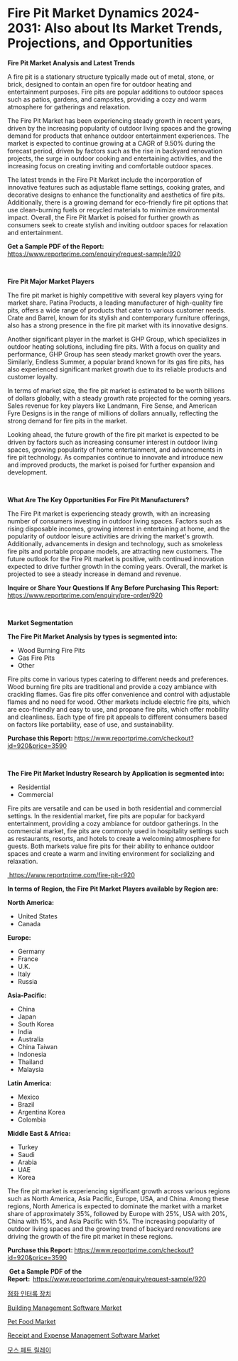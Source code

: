 <p><h1>Fire Pit Market Dynamics 2024-2031: Also about Its Market Trends, Projections, and Opportunities</h1></p><p><strong>Fire Pit Market Analysis and Latest Trends</strong></p>
<p><p>A fire pit is a stationary structure typically made out of metal, stone, or brick, designed to contain an open fire for outdoor heating and entertainment purposes. Fire pits are popular additions to outdoor spaces such as patios, gardens, and campsites, providing a cozy and warm atmosphere for gatherings and relaxation.</p><p>The Fire Pit Market has been experiencing steady growth in recent years, driven by the increasing popularity of outdoor living spaces and the growing demand for products that enhance outdoor entertainment experiences. The market is expected to continue growing at a CAGR of 9.50% during the forecast period, driven by factors such as the rise in backyard renovation projects, the surge in outdoor cooking and entertaining activities, and the increasing focus on creating inviting and comfortable outdoor spaces.</p><p>The latest trends in the Fire Pit Market include the incorporation of innovative features such as adjustable flame settings, cooking grates, and decorative designs to enhance the functionality and aesthetics of fire pits. Additionally, there is a growing demand for eco-friendly fire pit options that use clean-burning fuels or recycled materials to minimize environmental impact. Overall, the Fire Pit Market is poised for further growth as consumers seek to create stylish and inviting outdoor spaces for relaxation and entertainment.</p></p>
<p><strong>Get a Sample PDF of the Report:&nbsp;</strong> <a href="https://www.reportprime.com/enquiry/request-sample/920">https://www.reportprime.com/enquiry/request-sample/920</a></p>
<p>&nbsp;</p>
<p><strong>Fire Pit Major Market Players</strong></p>
<p><p>The fire pit market is highly competitive with several key players vying for market share. Patina Products, a leading manufacturer of high-quality fire pits, offers a wide range of products that cater to various customer needs. Crate and Barrel, known for its stylish and contemporary furniture offerings, also has a strong presence in the fire pit market with its innovative designs.</p><p>Another significant player in the market is GHP Group, which specializes in outdoor heating solutions, including fire pits. With a focus on quality and performance, GHP Group has seen steady market growth over the years. Similarly, Endless Summer, a popular brand known for its gas fire pits, has also experienced significant market growth due to its reliable products and customer loyalty.</p><p>In terms of market size, the fire pit market is estimated to be worth billions of dollars globally, with a steady growth rate projected for the coming years. Sales revenue for key players like Landmann, Fire Sense, and American Fyre Designs is in the range of millions of dollars annually, reflecting the strong demand for fire pits in the market.</p><p>Looking ahead, the future growth of the fire pit market is expected to be driven by factors such as increasing consumer interest in outdoor living spaces, growing popularity of home entertainment, and advancements in fire pit technology. As companies continue to innovate and introduce new and improved products, the market is poised for further expansion and development.</p></p>
<p>&nbsp;</p>
<p><strong>What Are The Key Opportunities For Fire Pit Manufacturers?</strong></p>
<p><p>The Fire Pit market is experiencing steady growth, with an increasing number of consumers investing in outdoor living spaces. Factors such as rising disposable incomes, growing interest in entertaining at home, and the popularity of outdoor leisure activities are driving the market's growth. Additionally, advancements in design and technology, such as smokeless fire pits and portable propane models, are attracting new customers. The future outlook for the Fire Pit market is positive, with continued innovation expected to drive further growth in the coming years. Overall, the market is projected to see a steady increase in demand and revenue.</p></p>
<p><strong>Inquire or Share Your Questions If Any Before Purchasing This Report:</strong> <a href="https://www.reportprime.com/enquiry/pre-order/920">https://www.reportprime.com/enquiry/pre-order/920</a></p>
<p>&nbsp;</p>
<p><strong>Market Segmentation</strong></p>
<p><strong>The Fire Pit Market Analysis by types is segmented into:</strong></p>
<p><ul><li>Wood Burning Fire Pits</li><li>Gas Fire Pits</li><li>Other</li></ul></p>
<p><p>Fire pits come in various types catering to different needs and preferences. Wood burning fire pits are traditional and provide a cozy ambiance with crackling flames. Gas fire pits offer convenience and control with adjustable flames and no need for wood. Other markets include electric fire pits, which are eco-friendly and easy to use, and propane fire pits, which offer mobility and cleanliness. Each type of fire pit appeals to different consumers based on factors like portability, ease of use, and sustainability.</p></p>
<p><strong>Purchase this Report:&nbsp;</strong><a href="https://www.reportprime.com/checkout?id=920&price=3590">https://www.reportprime.com/checkout?id=920&price=3590</a></p>
<p>&nbsp;</p>
<p><strong>The Fire Pit Market Industry Research by Application is segmented into:</strong></p>
<p><ul><li>Residential</li><li>Commercial</li></ul></p>
<p><p>Fire pits are versatile and can be used in both residential and commercial settings. In the residential market, fire pits are popular for backyard entertainment, providing a cozy ambiance for outdoor gatherings. In the commercial market, fire pits are commonly used in hospitality settings such as restaurants, resorts, and hotels to create a welcoming atmosphere for guests. Both markets value fire pits for their ability to enhance outdoor spaces and create a warm and inviting environment for socializing and relaxation.</p></p>
<p><a href="https://www.reportprime.com/fire-pit-r920">&nbsp;https://www.reportprime.com/fire-pit-r920</a></p>
<p><strong>In terms of Region, the Fire Pit Market Players available by Region are:</strong></p>
<p>
    <p> <strong> North America: </strong>
        <ul>
            <li>United States</li>
            <li>Canada</li>
        </ul>
        </p> 
    <p> <strong> Europe: </strong>
        <ul>
            <li>Germany</li>
            <li>France</li>
            <li>U.K.</li>
            <li>Italy</li>
            <li>Russia</li>
        </ul>
        </p> 
    <p> <strong> Asia-Pacific: </strong>
        <ul>
            <li>China</li>
            <li>Japan</li>
            <li>South Korea</li>
            <li>India</li>
            <li>Australia</li>
            <li>China Taiwan</li>
            <li>Indonesia</li>
            <li>Thailand</li>
            <li>Malaysia</li>
        </ul>
        </p> 
    <p> <strong> Latin America: </strong>
        <ul>
            <li>Mexico</li>
            <li>Brazil</li>
            <li>Argentina Korea</li>
            <li>Colombia</li>
        </ul>
        </p> 
    <p> <strong> Middle East & Africa: </strong>
        <ul>
            <li>Turkey</li>
            <li>Saudi</li>
            <li>Arabia</li>
            <li>UAE</li>
            <li>Korea</li>
        </ul>
    </p>
    </p>
<p><p>The fire pit market is experiencing significant growth across various regions such as North America, Asia Pacific, Europe, USA, and China. Among these regions, North America is expected to dominate the market with a market share of approximately 35%, followed by Europe with 25%, USA with 20%, China with 15%, and Asia Pacific with 5%. The increasing popularity of outdoor living spaces and the growing trend of backyard renovations are driving the growth of the fire pit market in these regions.</p></p>
<p><strong>Purchase this Report: </strong><a href="https://www.reportprime.com/checkout?id=920&price=3590">https://www.reportprime.com/checkout?id=920&price=3590</a></p>
<p>&nbsp;<strong>Get a Sample PDF of the Report:&nbsp;&nbsp;</strong><a href="https://www.reportprime.com/enquiry/request-sample/920">https://www.reportprime.com/enquiry/request-sample/920</a></p>
<p><strong></strong></p>
<p><p><a href="https://medium.com/@santiagoiza565682023/%EC%A0%91%EC%86%8D-%EC%9E%A0%EA%B8%88-%EC%9E%A5%EC%B9%98-%EC%8B%9C%EC%9E%A5-%EA%B8%80%EB%A1%9C%EB%B2%8C-%EC%8B%9C%EC%9E%A5-%EC%A0%90%EC%9C%A0%EC%9C%A8-%EB%B0%8F-%EC%88%9C%EC%9C%84-%EC%A0%84%EC%B2%B4-%ED%8C%90%EB%A7%A4-%EB%B0%8F-%EC%88%98%EC%9A%94-%EC%98%88%EC%B8%A1-2024-2031-ace689e37432">점화 인터록 장치</a></p><p><a href="https://issuu.com/reportprime-2/docs/building-management-software-market-size-2030.pptx">Building Management Software Market</a></p><p><a href="https://github.com/jodemen/Market-Research-Report-List-3/blob/main/pet-food-market.md">Pet Food Market</a></p><p><a href="https://www.linkedin.com/pulse/receipt-expense-management-software-market-size-share-amp-nypae">Receipt and Expense Management Software Market</a></p><p><a href="https://github.com/airdroplover110/Market-Research-Report-List-1/blob/main/89342018932.md">모스 페트 릴레이</a></p></p>